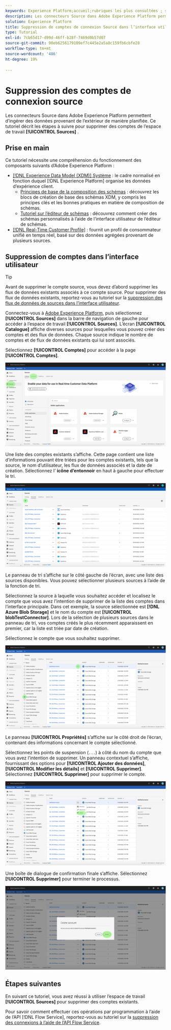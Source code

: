 ```yaml
---
keywords: Experience Platform;accueil;rubriques les plus consultées ; suppression de comptes
description: Les connecteurs Source dans Adobe Experience Platform permettent d’ingérer des données provenant de l’extérieur de manière planifiée. Ce tutoriel décrit les étapes à suivre pour supprimer des comptes de l’espace de travail Sources .
solution: Experience Platform
title: Suppression de comptes de connexion Source dans l’interface utilisateur
type: Tutorial
exl-id: 7cb65d17-d99d-46ff-b28f-7469d0b57d07
source-git-commit: 90eb6256179109ef7c445e2a5a8c159fb6cbfe28
workflow-type: tm+mt
source-wordcount: '486'
ht-degree: 19%

---
```


# Suppression des comptes de connexion source

Les connecteurs Source dans Adobe Experience Platform permettent d’ingérer des données provenant de l’extérieur de manière planifiée. Ce tutoriel décrit les étapes à suivre pour supprimer des comptes de l’espace de travail **[!UICONTROL Sources]** .

## Prise en main

Ce tutoriel nécessite une compréhension du fonctionnement des composants suivants d’Adobe Experience Platform :

- [[!DNL Experience Data Model (XDM)] Système](../../../xdm/home.md) : le cadre normalisé en fonction duquel [!DNL Experience Platform] organise les données d’expérience client.
   - [Principes de base de la composition des schémas](../../../xdm/schema/composition.md) : découvrez les blocs de création de base des schémas XDM, y compris les principes clés et les bonnes pratiques en matière de composition de schémas.
   - [Tutoriel sur l’éditeur de schémas](../../../xdm/tutorials/create-schema-ui.md) : découvrez comment créer des schémas personnalisés à l’aide de l’interface utilisateur de l’éditeur de schémas.
- [[!DNL Real-Time Customer Profile]](../../../profile/home.md) : fournit un profil de consommateur unifié en temps réel, basé sur des données agrégées provenant de plusieurs sources.

## Suppression de comptes dans l’interface utilisateur

>[!TIP]
>
>Avant de supprimer le compte source, vous devez d’abord supprimer les flux de données existants associés à ce compte source. Pour supprimer des flux de données existants, reportez-vous au tutoriel sur la [suppression des flux de données de sources dans l’interface utilisateur](./delete.md).

Connectez-vous à [Adobe Experience Platform](https://platform.adobe.com), puis sélectionnez **[!UICONTROL Sources]** dans la barre de navigation de gauche pour accéder à l’espace de travail **[!UICONTROL Sources]**. L’écran **[!UICONTROL Catalogue]** affiche diverses sources pour lesquelles vous pouvez créer des comptes et des flux de données. Chaque source indique le nombre de comptes et de flux de données existants qui lui sont associés.

Sélectionnez **[!UICONTROL Comptes]** pour accéder à la page **[!UICONTROL Comptes]**.

![catalog-accounts](../../images/tutorials/delete-accounts/catalog.png)

Une liste des comptes existants s’affiche. Cette page contient une liste d’informations pouvant être triées pour les comptes existants, tels que la source, le nom d’utilisateur, les flux de données associés et la date de création. Sélectionnez l’ **icône d’entonnoir** en haut à gauche pour effectuer le tri.

![dataflows-list](../../images/tutorials/delete-accounts/accounts.png)

Le panneau de tri s’affiche sur le côté gauche de l’écran, avec une liste des sources disponibles. Vous pouvez sélectionner plusieurs sources à l’aide de la fonction de tri.

Sélectionnez la source à laquelle vous souhaitez accéder et localisez le compte que vous avez l’intention de supprimer de la liste des comptes dans l’interface principale. Dans cet exemple, la source sélectionnée est **[!DNL Azure Blob Storage]** et le nom du compte est **[!UICONTROL blobTestConnector]**. Lors de la sélection de plusieurs sources dans le panneau de tri, vos comptes créés le plus récemment apparaissent en premier, car la liste est triée par date de création.

Sélectionnez le compte que vous souhaitez supprimer.

![dataflows-sort](../../images/tutorials/delete-accounts/sort.png)

Le panneau **[!UICONTROL Propriétés]** s’affiche sur le côté droit de l’écran, contenant des informations concernant le compte sélectionné.

Sélectionnez les points de suspension (`...`) à côté du nom du compte que vous avez l’intention de supprimer. Un panneau contextuel s’affiche, fournissant des options pour **[!UICONTROL Ajouter des données]**, **[!UICONTROL Modifier les détails]** et **[!UICONTROL Supprimer]**. Sélectionnez **[!UICONTROL Supprimer]** pour supprimer le compte.

![dataflows-sort](../../images/tutorials/delete-accounts/delete.png)

Une boîte de dialogue de confirmation finale s’affiche. Sélectionnez **[!UICONTROL Supprimer]** pour terminer le processus.

![delete](../../images/tutorials/delete-accounts/confirm.png)

## Étapes suivantes

En suivant ce tutoriel, vous avez réussi à utiliser l’espace de travail **[!UICONTROL Sources]** pour supprimer des comptes existants.

Pour savoir comment effectuer ces opérations par programmation à l’aide de l’API [!DNL Flow Service], reportez-vous au tutoriel sur la [ suppression des connexions à l’aide de l’API Flow Service](../../tutorials/api/delete.md).
